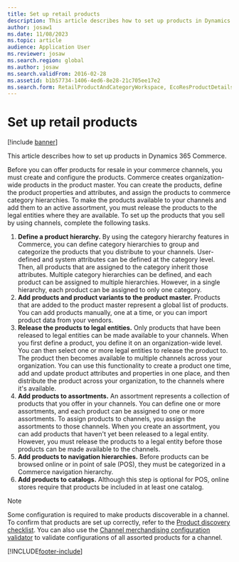 ```yaml
---
title: Set up retail products
description: This article describes how to set up products in Dynamics 365 Commerce.
author: josaw1
ms.date: 11/08/2023
ms.topic: article
audience: Application User
ms.reviewer: josaw
ms.search.region: global
ms.author: josaw
ms.search.validFrom: 2016-02-28
ms.assetid: b1b57734-1406-4ed6-8e28-21c705ee17e2
ms.search.form: RetailProductAndCategoryWorkspace, EcoResProductDetails
---
```


# Set up retail products

[!include [banner](includes/banner.md)]

This article describes how to set up products in Dynamics 365 Commerce.

Before you can offer products for resale in your commerce channels, you must create and configure the products. Commerce creates organization-wide products in the product master. You can create the products, define the product properties and attributes, and assign the products to commerce category hierarchies. To make the products available to your channels and add them to an active assortment, you must release the products to the legal entities where they are available. To set up the products that you sell by using channels, complete the following tasks.

1. **Define a product hierarchy.** By using the category hierarchy features in Commerce, you can define category hierarchies to group and categorize the products that you distribute to your channels. User-defined and system attributes can be defined at the category level. Then, all products that are assigned to the category inherit those attributes. Multiple category hierarchies can be defined, and each product can be assigned to multiple hierarchies. However, in a single hierarchy, each product can be assigned to only one category.
2. **Add products and product variants to the product master.** Products that are added to the product master represent a global list of products. You can add products manually, one at a time, or you can import product data from your vendors.
3. **Release the products to legal entities.** Only products that have been released to legal entities can be made available to your channels. When you first define a product, you define it on an organization-wide level. You can then select one or more legal entities to release the product to. The product then becomes available to multiple channels across your organization. You can use this functionality to create a product one time, add and update product attributes and properties in one place, and then distribute the product across your organization, to the channels where it's available.
4. **Add products to assortments.** An assortment represents a collection of products that you offer in your channels. You can define one or more assortments, and each product can be assigned to one or more assortments. To assign products to channels, you assign the assortments to those channels. When you create an assortment, you can add products that haven't yet been released to a legal entity. However, you must release the products to a legal entity before those products can be made available to the channels.
5. **Add products to navigation hierarchies.** Before products can be browsed online or in point of sale (POS), they must be categorized in a Commerce navigation hierarchy.
6. **Add products to catalogs.** Although this step is optional for POS, online stores require that products be included in at least one catalog.

> [!NOTE]
> Some configuration is required to make products discoverable in a channel. To confirm that products are set up correctly, refer to the [Product discovery checklist](product-discovery-checklist.md). You can also use the [Channel merchandising configuration validator](dev-itpro/channel-merch-config-validator.md) to validate configurations of all assorted products for a channel.

[!INCLUDE[footer-include](../includes/footer-banner.md)]
